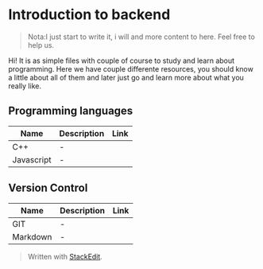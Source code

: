 # Introduction to backend

> Nota:I just start to write it, i will and more content to here. Feel free to help us.

Hi! It is as simple files with couple of course to study and learn about programming. Here we have couple differente resources, you should know a little about all of them and later just go and learn more about what you really like.

## Programming languages
| Name | Description |Link|
|--|--|--|
| C++|-|
| Javascript|-|

## Version Control
| Name | Description |Link|
|--|--|--|
| GIT|-|
| Markdown|-|

> Written with [StackEdit](https://stackedit.io/).
<!--stackedit_data:
eyJoaXN0b3J5IjpbLTExMDU0NjQzMjMsMTc3OTQ4ODc1NywtMT
kyMDg4OTA0NF19
-->